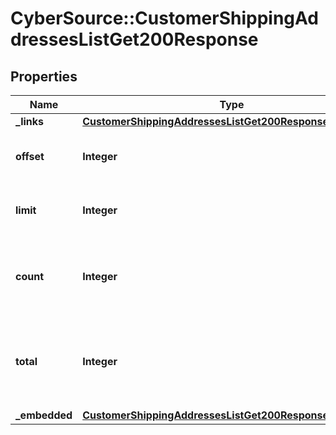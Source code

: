 # CyberSource::CustomerShippingAddressesListGet200Response

## Properties
Name | Type | Description | Notes
------------ | ------------- | ------------- | -------------
**_links** | [**CustomerShippingAddressesListGet200ResponseLinks**](CustomerShippingAddressesListGet200ResponseLinks.md) |  | [optional] 
**offset** | **Integer** | The offset parameter supplied in the request. | [optional] 
**limit** | **Integer** | The limit parameter supplied in the request. | [optional] 
**count** | **Integer** | The number of Shipping Addresses returned in the array. | [optional] 
**total** | **Integer** | The total number of Shipping Addresses associated with the Customer. | [optional] 
**_embedded** | [**CustomerShippingAddressesListGet200ResponseEmbedded**](CustomerShippingAddressesListGet200ResponseEmbedded.md) |  | [optional] 


